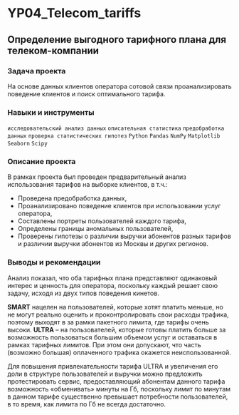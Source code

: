 # YP04_Telecom_tariffs
## Определение выгодного тарифного плана для телеком-компании
### Задача проекта
На основе данных клиентов оператора сотовой связи проанализировать поведение клиентов и поиск оптимального тарифа. 
### Навыки и инструменты
`исследовательский анализ данных` `описательная статистика` `предобработка данных` `проверка статистических гипотез` `Python` `Pandas` `NumPy` `Matplotlib` `Seaborn` `Scipy`
### Описание проекта
В рамках проекта был проведен предварительный анализ использования тарифов на выборке клиентов, в т.ч.:
- Проведена предобработка данных,
- Проанализировано поведение клиентов при использовании услуг оператора,
- Составлены портреты пользователей каждого тарифа,
- Определены границы аномальных пользователей,
- Проверены гипотезы о различии выручки абонентов разных тарифов и различии выручки абонентов из Москвы и других регионов.
### Выводы и рекомендации
Анализ показал, что оба тарифных плана представляют одинаковый интерес и ценность для оператора, поскольку каждый решает свою задачу, исходя из двух типов поведения кинетов.

**SMART** нацелен на пользователей, которые хотят платить меньше, но не могут реально оценить и проконтролировать свои расходы трафика, поэтому выходят в за рамки пакетного лимита, где тарифы очень высоки.
**ULTRA** – на пользователей, которые готовы платить больше за возможность пользоваться большим объемом услуг и оставаться в рамках тарифных лимитов. При этом они допускают, что часть (возможно большая) оплаченного трафика окажется неиспользованной.

Для повышения привлекательности тарифа ULTRA и увеличения его доли в структуре пользователей и выручки можно предложить протестировать сервис, предоставляющий абонентам данного тарифа возможность «обменивать» минуты на Гб, поскольку лимит по минутам в данном тарифе существенно превышает потребности пользователей, в то время, как лимита по Гб не всегда достаточно.

